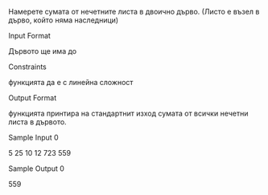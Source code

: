 Намерете сумата от нечетните листа в двоично дърво. (Листо е възел в дърво, който няма наследници)

Input Format

Дървото ще има до

Constraints

функцията да е с линейна сложност

Output Format

функцията принтира на стандартнит изход сумата от всички нечетни листа в дървото.

Sample Input 0

5
25
10
12
723
559

Sample Output 0

559
